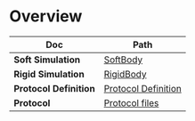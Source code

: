 # Overview

| **Doc**                 | **Path**                              |
|-------------------------|---------------------------------------|
| **Soft Simulation**     | [SoftBody](Pure-Soft-Simulation.md)   |
| **Rigid Simulation**    | [RigidBody](Pure-Rigid-Simulation.md) |
| **Protocol Definition** | [Protocol Definition](Protocol.md)    |
| **Protocol**            | [Protocol files](Protocol.md)         |
